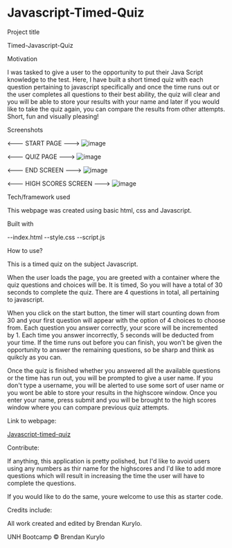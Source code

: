 # Javascript-Timed-Quiz

Project title

Timed-Javascript-Quiz

Motivation

I was tasked to give a user to the opportunity to put their Java Script knowledge to the test. Here, I have built a short timed quiz with each question pertaining to javascript specifically and once the time runs out or the user completes all questions to their best 
ability, the quiz will clear and you will be able to store your results with your name and later if you would like to take the quiz again, you can compare the results from other attempts. Short, fun and visually pleasing! 

Screenshots

<--- START PAGE --->
![image](https://user-images.githubusercontent.com/59030105/113496176-064b5300-94c5-11eb-8e87-7bbb270c05fa.png)

<--- QUIZ PAGE --->
![image](https://user-images.githubusercontent.com/59030105/113496179-1b27e680-94c5-11eb-8d71-ea88afe9120d.png)

<--- END SCREEN --->
![image](https://user-images.githubusercontent.com/59030105/113496191-2d098980-94c5-11eb-9863-f289197d5714.png)

<--- HIGH SCORES SCREEN --->
![image](https://user-images.githubusercontent.com/59030105/113496208-48749480-94c5-11eb-80f2-1d5b3d7be865.png)


Tech/framework used

This webpage was created using basic html, css and Javascript.

Built with

--index.html --style.css --script.js

How to use?

This is a timed quiz on the subject Javascript.

When the user loads the page, you are greeted with a container where the quiz questions and choices will be. It is timed, So you will have a total of 30 seconds to complete the quiz. There are 4 questions in total, all pertaining to javascript. 

When you click on the start button, the timer will start counting down from 30 and your first question will appear with the option of 4 choices to choose from. Each question you answer correctly, your score will be incremented by 1. Each time you answer incorrectly, 5 seconds will be deducted from your time. If the time runs out before you can finish, you won't be given the opportunity to answer the remaining questions, so be sharp and think as quikcly as you can.

Once the quiz is finished whether you answered all the available questions or the time has run out, you will be prompted to give a user name. If you don't type a username, you will be alerted to use some sort of user name or you wont be able to store your results in the highscore window. Once you enter your name, press submit and you will be brought to the high scores window where you can compare previous quiz attempts.
 
Link to webpage: 

[Javascript-timed-quiz](https://bkrendan12.github.io/Javascript-Timed-Quiz/)


Contribute: 

If anything, this application is pretty polished, but I'd like to avoid users using any numbers as thir name for the highscores and I'd like to add more questions which will result in increasing the time the user will have to complete the questions.

If you would like to do the same, youre welcome to use this as starter code.

Credits include:

All work created and edited by Brendan Kurylo.

UNH Bootcamp © Brendan Kurylo